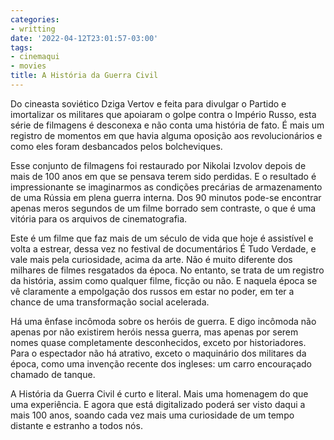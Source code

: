 ```yaml
---
categories:
- writting
date: '2022-04-12T23:01:57-03:00'
tags:
- cinemaqui
- movies
title: A História da Guerra Civil
---
```


Do cineasta soviético Dziga Vertov e feita para divulgar o Partido e imortalizar os militares que apoiaram o golpe contra o Império Russo, esta série de filmagens é desconexa e não conta uma história de fato. É mais um registro de momentos em que havia alguma oposição aos revolucionários e como eles foram desbancados pelos bolcheviques.

Esse conjunto de filmagens foi restaurado por Nikolai Izvolov depois de mais de 100 anos em que se pensava terem sido perdidas. E o resultado é impressionante se imaginarmos as condições precárias de armazenamento de uma Rússia em plena guerra interna. Dos 90 minutos pode-se encontrar apenas meros segundos de um filme borrado sem contraste, o que é uma vitória para os arquivos de cinematografia.

Este é um filme que faz mais de um século de vida que hoje é assistível e volta a estrear, dessa vez no festival de documentários É Tudo Verdade, e vale mais pela curiosidade, acima da arte. Não é muito diferente dos milhares de filmes resgatados da época. No entanto, se trata de um registro da história, assim como qualquer filme, ficção ou não. E naquela época se vê claramente a empolgação dos russos em estar no poder, em ter a chance de uma transformação social acelerada.

Há uma ênfase incômoda sobre os heróis de guerra. E digo incômoda não apenas por não existirem heróis nessa guerra, mas apenas por serem nomes quase completamente desconhecidos, exceto por historiadores. Para o espectador não há atrativo, exceto o maquinário dos militares da época, como uma invenção recente dos ingleses: um carro encouraçado chamado de tanque.

A História da Guerra Civil é curto e literal. Mais uma homenagem do que uma experiência. E agora que está digitalizado poderá ser visto daqui a mais 100 anos, soando cada vez mais uma curiosidade de um tempo distante e estranho a todos nós.

